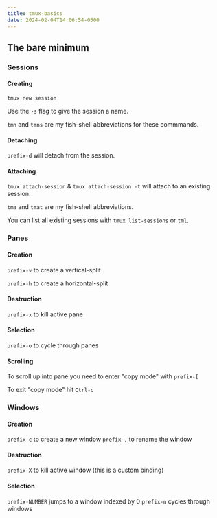 ```yaml
---
title: tmux-basics
date: 2024-02-04T14:06:54-0500
---
```


## The bare minimum

### Sessions

#### Creating

`tmux new session`

Use the `-s` flag to give the session a name.

`tmn` and `tmns` are my fish-shell abbreviations for these commmands.

#### Detaching

`prefix-d` will detach from the session.

#### Attaching

`tmux attach-session` & `tmux attach-session -t` will attach to an existing session.

`tma` and `tmat` are my fish-shell abbreviations.

You can list all existing sessions with `tmux list-sessions` or `tml`.

### Panes

#### Creation

`prefix-v` to create a vertical-split

`prefix-h` to create a horizontal-split

#### Destruction

`prefix-x` to kill active pane

#### Selection

`prefix-o` to cycle through panes

#### Scrolling

To scroll up into pane you need to enter "copy mode" with `prefix-[`

To exit "copy mode" hit `Ctrl-c`

### Windows

#### Creation

`prefix-c` to create a new window
`prefix-,` to rename the window

#### Destruction

`prefix-X` to kill active window (this is a custom binding)

#### Selection

`prefix-NUMBER` jumps to a window indexed by 0
`prefix-n` cycles through windows


